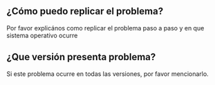 ## ¿Cómo puedo replicar el problema?
Por favor explicános como replicar el problema paso a paso y en que sistema operativo ocurre
## ¿Que versión presenta problema?
Si este problema ocurre en todas las versiones, por favor mencionarlo.
